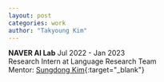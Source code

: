 ```yaml
---
layout: post
categories: work
author: "Takyoung Kim"
---
```


<strong>NAVER AI Lab</strong> <span style="text-align:right">Jul 2022 - Jan 2023</span><br>
Research Intern at Language Research Team <br>
Mentor: [Sungdong Kim](https://scholar.google.com/citations?user=xKrSnDoAAAAJ){:target="_blank"}
